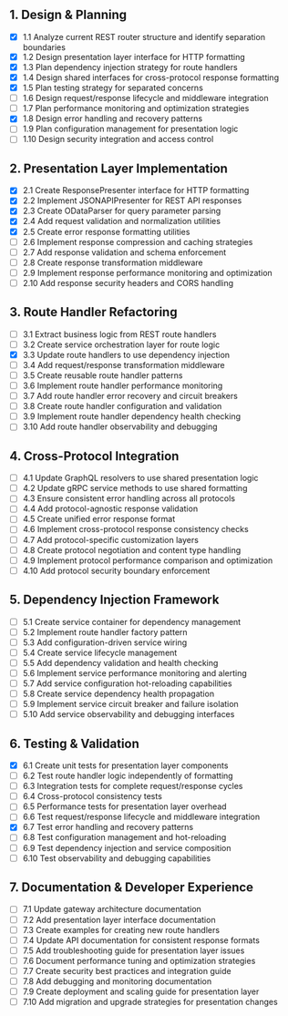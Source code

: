 ## 1. Design & Planning

- [x] 1.1 Analyze current REST router structure and identify separation boundaries
- [x] 1.2 Design presentation layer interface for HTTP formatting
- [x] 1.3 Plan dependency injection strategy for route handlers
- [x] 1.4 Design shared interfaces for cross-protocol response formatting
- [x] 1.5 Plan testing strategy for separated concerns
- [ ] 1.6 Design request/response lifecycle and middleware integration
- [ ] 1.7 Plan performance monitoring and optimization strategies
- [x] 1.8 Design error handling and recovery patterns
- [ ] 1.9 Plan configuration management for presentation logic
- [ ] 1.10 Design security integration and access control

## 2. Presentation Layer Implementation

- [x] 2.1 Create ResponsePresenter interface for HTTP formatting
- [x] 2.2 Implement JSONAPIPresenter for REST API responses
- [x] 2.3 Create ODataParser for query parameter parsing
- [x] 2.4 Add request validation and normalization utilities
- [x] 2.5 Create error response formatting utilities
- [ ] 2.6 Implement response compression and caching strategies
- [ ] 2.7 Add response validation and schema enforcement
- [ ] 2.8 Create response transformation middleware
- [ ] 2.9 Implement response performance monitoring and optimization
- [ ] 2.10 Add response security headers and CORS handling

## 3. Route Handler Refactoring

- [ ] 3.1 Extract business logic from REST route handlers
- [ ] 3.2 Create service orchestration layer for route logic
- [x] 3.3 Update route handlers to use dependency injection
- [ ] 3.4 Add request/response transformation middleware
- [ ] 3.5 Create reusable route handler patterns
- [ ] 3.6 Implement route handler performance monitoring
- [ ] 3.7 Add route handler error recovery and circuit breakers
- [ ] 3.8 Create route handler configuration and validation
- [ ] 3.9 Implement route handler dependency health checking
- [ ] 3.10 Add route handler observability and debugging

## 4. Cross-Protocol Integration

- [ ] 4.1 Update GraphQL resolvers to use shared presentation logic
- [ ] 4.2 Update gRPC service methods to use shared formatting
- [ ] 4.3 Ensure consistent error handling across all protocols
- [ ] 4.4 Add protocol-agnostic response validation
- [ ] 4.5 Create unified error response format
- [ ] 4.6 Implement cross-protocol response consistency checks
- [ ] 4.7 Add protocol-specific customization layers
- [ ] 4.8 Create protocol negotiation and content type handling
- [ ] 4.9 Implement protocol performance comparison and optimization
- [ ] 4.10 Add protocol security boundary enforcement

## 5. Dependency Injection Framework

- [ ] 5.1 Create service container for dependency management
- [ ] 5.2 Implement route handler factory pattern
- [ ] 5.3 Add configuration-driven service wiring
- [ ] 5.4 Create service lifecycle management
- [ ] 5.5 Add dependency validation and health checking
- [ ] 5.6 Implement service performance monitoring and alerting
- [ ] 5.7 Add service configuration hot-reloading capabilities
- [ ] 5.8 Create service dependency health propagation
- [ ] 5.9 Implement service circuit breaker and failure isolation
- [ ] 5.10 Add service observability and debugging interfaces

## 6. Testing & Validation

- [x] 6.1 Create unit tests for presentation layer components
- [ ] 6.2 Test route handler logic independently of formatting
- [ ] 6.3 Integration tests for complete request/response cycles
- [ ] 6.4 Cross-protocol consistency tests
- [ ] 6.5 Performance tests for presentation layer overhead
- [ ] 6.6 Test request/response lifecycle and middleware integration
- [x] 6.7 Test error handling and recovery patterns
- [ ] 6.8 Test configuration management and hot-reloading
- [ ] 6.9 Test dependency injection and service composition
- [ ] 6.10 Test observability and debugging capabilities

## 7. Documentation & Developer Experience

- [ ] 7.1 Update gateway architecture documentation
- [ ] 7.2 Add presentation layer interface documentation
- [ ] 7.3 Create examples for creating new route handlers
- [ ] 7.4 Update API documentation for consistent response formats
- [ ] 7.5 Add troubleshooting guide for presentation layer issues
- [ ] 7.6 Document performance tuning and optimization strategies
- [ ] 7.7 Create security best practices and integration guide
- [ ] 7.8 Add debugging and monitoring documentation
- [ ] 7.9 Create deployment and scaling guide for presentation layer
- [ ] 7.10 Add migration and upgrade strategies for presentation changes
